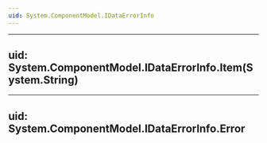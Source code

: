 ```yaml
---
uid: System.ComponentModel.IDataErrorInfo
---
```


---
uid: System.ComponentModel.IDataErrorInfo.Item(System.String)
---

---
uid: System.ComponentModel.IDataErrorInfo.Error
---
